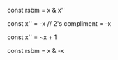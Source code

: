 const rsbm = x & x''

const x'' = -x
// 2's compliment = -x

const x'' = ~x + 1

const rsbm = x & -x
